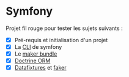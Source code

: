 # Symfony

Projet fil rouge pour tester les sujets suivants :

- [x] Pré-requis et initialisation d'un projet
- [x] La [CLI](https://symfony.com/download) de symfony
- [x] Le [maker bundle](https://symfony.com/doc/current/bundles/SymfonyMakerBundle/index.html)
- [x] [Doctrine ORM](https://symfony.com/doc/current/doctrine.html)
- [x] [Datafixtures](https://symfony.com/doc/current/bundles/DoctrineFixturesBundle/index.html) et [faker](https://github.com/fzaninotto/Faker)
